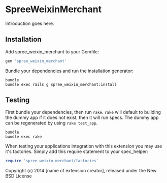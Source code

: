 SpreeWeixinMerchant
===================

Introduction goes here.

Installation
------------

Add spree_weixin_merchant to your Gemfile:

```ruby
gem 'spree_weixin_merchant'
```

Bundle your dependencies and run the installation generator:

```shell
bundle
bundle exec rails g spree_weixin_merchant:install
```

Testing
-------

First bundle your dependencies, then run `rake`. `rake` will default to building the dummy app if it does not exist, then it will run specs. The dummy app can be regenerated by using `rake test_app`.

```shell
bundle
bundle exec rake
```

When testing your applications integration with this extension you may use it's factories.
Simply add this require statement to your spec_helper:

```ruby
require 'spree_weixin_merchant/factories'
```

Copyright (c) 2014 [name of extension creator], released under the New BSD License
